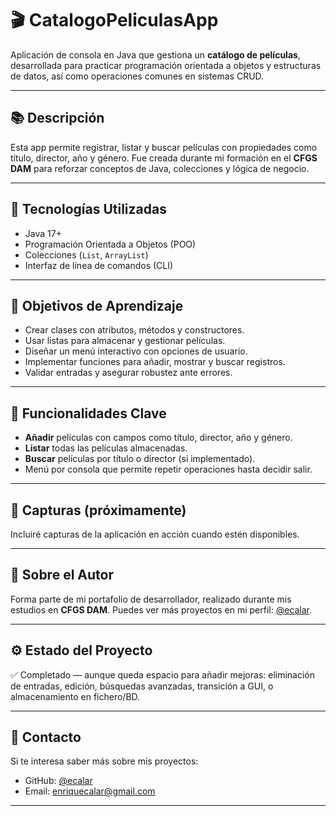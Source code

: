 # 🎬 CatalogoPeliculasApp

Aplicación de consola en Java que gestiona un **catálogo de películas**, desarrollada para practicar programación orientada a objetos y estructuras de datos, así como operaciones comunes en sistemas CRUD.

---

## 📚 Descripción

Esta app permite registrar, listar y buscar películas con propiedades como título, director, año y género. Fue creada durante mi formación en el **CFGS DAM** para reforzar conceptos de Java, colecciones y lógica de negocio.

---

## 🚀 Tecnologías Utilizadas

- Java 17+
- Programación Orientada a Objetos (POO)
- Colecciones (`List`, `ArrayList`)
- Interfaz de línea de comandos (CLI)

---

## 🎯 Objetivos de Aprendizaje

- Crear clases con atributos, métodos y constructores.
- Usar listas para almacenar y gestionar películas.
- Diseñar un menú interactivo con opciones de usuario.
- Implementar funciones para añadir, mostrar y buscar registros.
- Validar entradas y asegurar robustez ante errores.

---

## 🧩 Funcionalidades Clave

- **Añadir** películas con campos como título, director, año y género.
- **Listar** todas las películas almacenadas.
- **Buscar** películas por título o director (si implementado).
- Menú por consola que permite repetir operaciones hasta decidir salir.

---

## 📸 Capturas (próximamente)

Incluiré capturas de la aplicación en acción cuando estén disponibles.

---

## 🧠 Sobre el Autor

Forma parte de mi portafolio de desarrollador, realizado durante mis estudios en **CFGS DAM**. Puedes ver más proyectos en mi perfil: [@ecalar](https://github.com/ecalar).

---

## ⚙️ Estado del Proyecto

✅ Completado — aunque queda espacio para añadir mejoras: eliminación de entradas, edición, búsquedas avanzadas, transición a GUI, o almacenamiento en fichero/BD.

---

## 📩 Contacto

Si te interesa saber más sobre mis proyectos:

- GitHub: [@ecalar](https://github.com/ecalar)
- Email: enriquecalar@gmail.com

---
